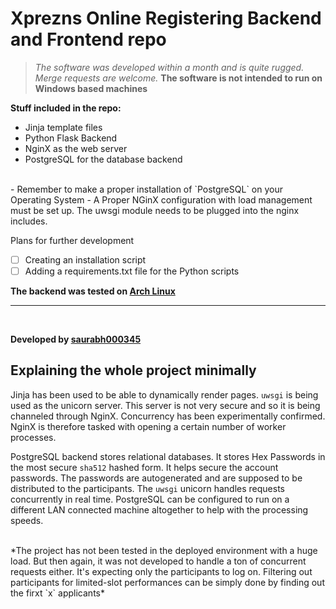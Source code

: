 # Xprezns Online Registering Backend and Frontend repo

>*The software was developed within a month and is quite rugged. Merge requests are welcome.*
**The software is not intended to run on Windows based machines**

**Stuff included in the repo:**
* Jinja template files
* Python Flask Backend
* NginX as the web server
* PostgreSQL for the database backend

<br>
- Remember to make a proper installation of `PostgreSQL` on your Operating System
- A Proper NGinX configuration with load management must be set up. The uwsgi module needs to be plugged into the nginx includes.

<br>

Plans for further development
- [ ] Creating an installation script
- [ ] Adding a requirements.txt file for the Python scripts

**The backend was tested on [Arch Linux](https://archlinux.org)**

<hr><br>

**Developed by [saurabh000345](https://github.com/saurabh000345)**

## Explaining the whole project minimally
Jinja has been used to be able to dynamically render pages. `uwsgi` is being used as the unicorn server. This server is not very secure and so it is being channeled through NginX. Concurrency has been experimentally confirmed. NginX is therefore tasked with opening a certain number of worker processes. 

PostgreSQL backend stores relational databases. It stores Hex Passwords in the most secure `sha512` hashed form. It helps secure the account passwords. The passwords are autogenerated and are supposed to be distributed to the participants. The `uwsgi` unicorn handles requests concurrently in real time. PostgreSQL can be configured to run on a different LAN connected machine altogether to help with the processing speeds. 

<br> 
*The project has not been tested in the deployed environment with a huge load. But then again, it was not developed to handle a ton of concurrent requests either. It's expecting only the participants to log on. Filtering out participants for limited-slot performances can be simply done by finding out the firxt `x` applicants*
